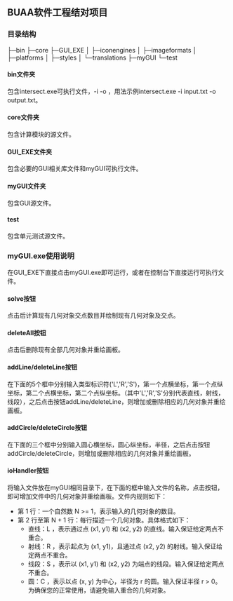 ## BUAA软件工程结对项目
### 目录结构
├─bin
├─core
├─GUI_EXE
│  ├─iconengines
│  ├─imageformats
│  ├─platforms
│  ├─styles
│  └─translations
├─myGUI
└─test
#### bin文件夹
包含intersect.exe可执行文件，-i <path to input file> -o <path to output file>，用法示例intersect.exe -i input.txt -o output.txt。
#### core文件夹
包含计算模块的源文件。
#### GUI_EXE文件夹
包含必要的GUI相关库文件和myGUI可执行文件。
#### myGUI文件夹
包含GUI源文件。
#### test
包含单元测试源文件。
### myGUI.exe使用说明
在GUI_EXE下直接点击myGUI.exe即可运行，或者在控制台下直接运行可执行文件。
#### solve按钮
点击后计算现有几何对象交点数目并绘制现有几何对象及交点。
#### deleteAll按钮
点击后删除现有全部几何对象并重绘画板。
#### addLine/deleteLine按钮
在下面的5个框中分别输入类型标识符('L','R','S')，第一个点横坐标，第一个点纵坐标，第二个点横坐标，第二个点纵坐标。（其中'L','R','S'分别代表直线，射线，线段），之后点击按钮addLine/deleteLine，则增加或删除相应的几何对象并重绘画板。
#### addCircle/deleteCircle按钮
在下面的三个框中分别输入圆心横坐标，圆心纵坐标，半径，之后点击按钮addCircle/deleteCircle，则增加或删除相应的几何对象并重绘画板。
#### ioHandler按钮
将输入文件放在myGUI相同目录下，在下面的框中输入文件的名称，点击按钮，即可增加文件中的几何对象并重绘画板。文件内规则如下：
- 第 1 行：一个自然数 N >= 1，表示输入的几何对象的数目。
- 第 2 行至第 N + 1 行：每行描述一个几何对象。具体格式如下：
    - 直线：L <x1> <y1> <x2> <y2>，表示通过点 (x1, y1) 和 (x2, y2) 的直线。输入保证给定两点不重合。
    - 射线：R <x1> <y1> <x2> <y2>，表示起点为 (x1, y1)，且通过点 (x2, y2) 的射线。输入保证给定两点不重合。
    - 线段：S <x1> <y1> <x2> <y2>，表示以 (x1, y1) 和 (x2, y2) 为端点的线段。输入保证给定两点不重合。
    - 圆：C <x> <y> <r>，表示以点 (x, y) 为中心，半径为 r 的圆。输入保证半径 r > 0。
为确保您的正常使用，请避免输入重合的几何对象。
